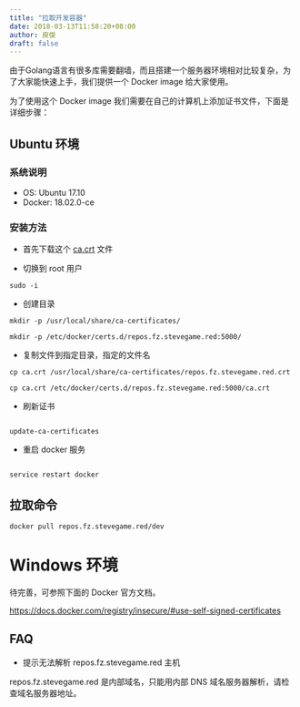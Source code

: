 ```yaml
---
title: "拉取开发容器"
date: 2018-03-13T11:58:20+08:00
author: 庾俊
draft: false
---
```


由于Golang语言有很多库需要翻墙，而且搭建一个服务器环境相对比较复杂，为了大家能快速上手，我们提供一个 Docker image 给大家使用。

为了使用这个 Docker image 我们需要在自己的计算机上添加证书文件，下面是详细步骤：


## Ubuntu 环境

### 系统说明

* OS: Ubuntu 17.10
* Docker:  18.02.0-ce

### 安装方法

* 首先下载这个 [ca.crt](/新手指南/files/ca.crt) 文件

* 切换到 root 用户

```shell
sudo -i
```

* 创建目录

```shell
mkdir -p /usr/local/share/ca-certificates/

mkdir -p /etc/docker/certs.d/repos.fz.stevegame.red:5000/

```

* 复制文件到指定目录，指定的文件名

```
cp ca.crt /usr/local/share/ca-certificates/repos.fz.stevegame.red.crt

cp ca.crt /etc/docker/certs.d/repos.fz.stevegame.red:5000/ca.crt
```

* 刷新证书

```shell

update-ca-certificates 

```

* 重启 docker 服务

```shell

service restart docker

```

## 拉取命令

```shell
docker pull repos.fz.stevegame.red/dev
```

# Windows 环境

待完善，可参照下面的 Docker 官方文档。

https://docs.docker.com/registry/insecure/#use-self-signed-certificates

## FAQ

* 提示无法解析 repos.fz.stevegame.red 主机

repos.fz.stevegame.red 是内部域名，只能用内部 DNS 域名服务器解析，请检查域名服务器地址。